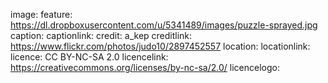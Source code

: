 image:
  feature: https://dl.dropboxusercontent.com/u/5341489/images/puzzle-sprayed.jpg
  caption:
  captionlink:
  credit: a_kep
  creditlink: https://www.flickr.com/photos/judo10/2897452557
  location:
  locationlink:
  licence: CC BY-NC-SA 2.0
  licencelink: https://creativecommons.org/licenses/by-nc-sa/2.0/
  licencelogo:
